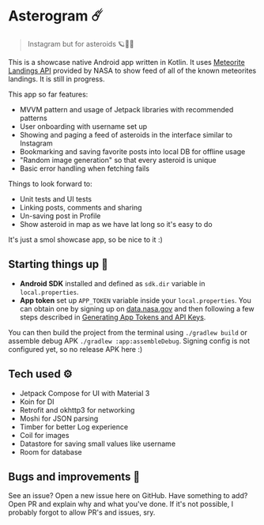 # Asterogram ☄️

> Instagram but for asteroids 🪐🚀👾

This is a showcase native Android app written in Kotlin. It uses [Meteorite Landings API](https://dev.socrata.com/foundry/data.nasa.gov/y77d-th95) provided by NASA to show feed of all of the known meteorites landings. It is still in progress.

This app so far features:

- MVVM pattern and usage of Jetpack libraries with recommended patterns
- User onboarding with username set up
- Showing and paging a feed of asteroids in the interface similar to Instagram
- Bookmarking and saving favorite posts into local DB for offline usage
- "Random image generation" so that every asteroid is unique
- Basic error handling when fetching fails

Things to look forward to:

- Unit tests and UI tests
- Linking posts, comments and sharing
- Un-saving post in Profile
- Show asteroid in map as we have lat long so it's easy to do

It's just a smol showcase app, so be nice to it :)

## Starting things up 🚀

- **Android SDK** installed and defined as `sdk.dir` variable in `local.properties`.
- **App token** set up `APP_TOKEN` variable inside your `local.properties`. You can obtain one by signing up on [data.nasa.gov](https://data.nasa.gov/) and then following a few steps described in [Generating App Tokens and API Keys](https://support.socrata.com/hc/en-us/articles/210138558-Generating-App-Tokens-and-API-Keys).

You can then build the project from the terminal using `./gradlew build` or assemble debug APK `./gradlew :app:assembleDebug`. Signing config is not configured yet, so no release APK here :)

## Tech used ⚙️

- Jetpack Compose for UI with Material 3
- Koin for DI
- Retrofit and okhttp3 for networking
- Moshi for JSON parsing
- Timber for better Log experience
- Coil for images
- Datastore for saving small values like username
- Room for database

## Bugs and improvements 🐛

See an issue? Open a new issue here on GitHub. Have something to add? Open PR and explain why and what you've done. If it's not possible, I probably forgot to allow PR's and issues, sry.